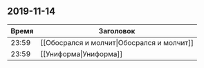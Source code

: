 ## 2019-11-14
| Время | Заголовок |
| --- | --- |
| 23:59 | [[Обосрался и молчит\|Обосрался и молчит]] |
| 23:59 | [[Униформа\|Униформа]] |
